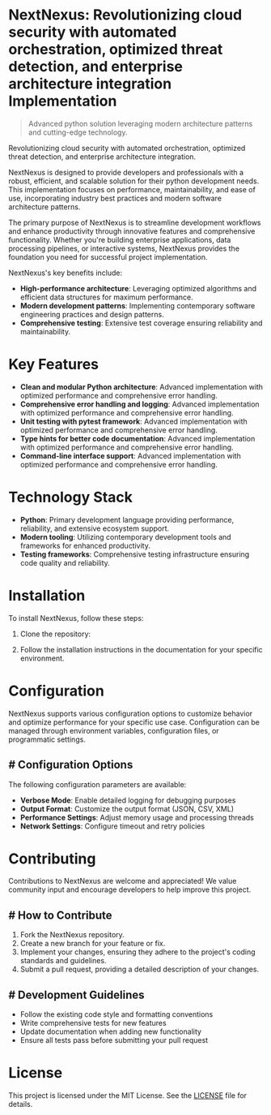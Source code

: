 <!-- fallback_NextNexus_20250802104137_17728 -->

# NextNexus: Revolutionizing cloud security with automated orchestration, optimized threat detection, and enterprise architecture integration Implementation
> Advanced python solution leveraging modern architecture patterns and cutting-edge technology.

Revolutionizing cloud security with automated orchestration, optimized threat detection, and enterprise architecture integration.

NextNexus is designed to provide developers and professionals with a robust, efficient, and scalable solution for their python development needs. This implementation focuses on performance, maintainability, and ease of use, incorporating industry best practices and modern software architecture patterns.

The primary purpose of NextNexus is to streamline development workflows and enhance productivity through innovative features and comprehensive functionality. Whether you're building enterprise applications, data processing pipelines, or interactive systems, NextNexus provides the foundation you need for successful project implementation.

NextNexus's key benefits include:

* **High-performance architecture**: Leveraging optimized algorithms and efficient data structures for maximum performance.
* **Modern development patterns**: Implementing contemporary software engineering practices and design patterns.
* **Comprehensive testing**: Extensive test coverage ensuring reliability and maintainability.

# Key Features

* **Clean and modular Python architecture**: Advanced implementation with optimized performance and comprehensive error handling.
* **Comprehensive error handling and logging**: Advanced implementation with optimized performance and comprehensive error handling.
* **Unit testing with pytest framework**: Advanced implementation with optimized performance and comprehensive error handling.
* **Type hints for better code documentation**: Advanced implementation with optimized performance and comprehensive error handling.
* **Command-line interface support**: Advanced implementation with optimized performance and comprehensive error handling.

# Technology Stack

* **Python**: Primary development language providing performance, reliability, and extensive ecosystem support.
* **Modern tooling**: Utilizing contemporary development tools and frameworks for enhanced productivity.
* **Testing frameworks**: Comprehensive testing infrastructure ensuring code quality and reliability.

# Installation

To install NextNexus, follow these steps:

1. Clone the repository:


2. Follow the installation instructions in the documentation for your specific environment.

# Configuration

NextNexus supports various configuration options to customize behavior and optimize performance for your specific use case. Configuration can be managed through environment variables, configuration files, or programmatic settings.

## # Configuration Options

The following configuration parameters are available:

* **Verbose Mode**: Enable detailed logging for debugging purposes
* **Output Format**: Customize the output format (JSON, CSV, XML)
* **Performance Settings**: Adjust memory usage and processing threads
* **Network Settings**: Configure timeout and retry policies

# Contributing

Contributions to NextNexus are welcome and appreciated! We value community input and encourage developers to help improve this project.

## # How to Contribute

1. Fork the NextNexus repository.
2. Create a new branch for your feature or fix.
3. Implement your changes, ensuring they adhere to the project's coding standards and guidelines.
4. Submit a pull request, providing a detailed description of your changes.

## # Development Guidelines

* Follow the existing code style and formatting conventions
* Write comprehensive tests for new features
* Update documentation when adding new functionality
* Ensure all tests pass before submitting your pull request

# License

This project is licensed under the MIT License. See the [LICENSE](https://github.com/Muramatsuu/NextNexus/blob/main/LICENSE) file for details.
